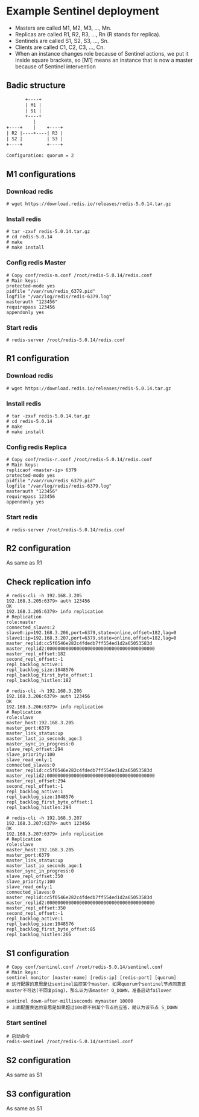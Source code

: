 # Example Sentinel deployment

- Masters are called M1, M2, M3, ..., Mn.
- Replicas are called R1, R2, R3, ..., Rn (R stands for replica).
- Sentinels are called S1, S2, S3, ..., Sn.
- Clients are called C1, C2, C3, ..., Cn.
- When an instance changes role because of Sentinel actions, we put it inside square brackets, so [M1] means an instance that is now a master because of Sentinel intervention

## Badic structure

```txt
       +----+
       | M1 |
       | S1 |
       +----+
          |
+----+    |    +----+
| R2 |----+----| R3 |
| S2 |         | S3 |
+----+         +----+

Configuration: quorum = 2
```

## M1 configurations

### Download redis

```shell
# wget https://download.redis.io/releases/redis-5.0.14.tar.gz

```

### Install redis

```shell
# tar -zxvf redis-5.0.14.tar.gz
# cd redis-5.0.14
# make
# make install
```

### Config redis Master

```shell
# Copy conf/redis-m.conf /root/redis-5.0.14/redis.conf
# Main keys:
protected-mode yes
pidfile "/var/run/redis_6379.pid"
logfile "/var/log/redis/redis-6379.log"
masterauth "123456"
requirepass 123456
appendonly yes 
```

### Start redis 

```shell
# redis-server /root/redis-5.0.14/redis.conf
```

## R1 configuration

### Download redis

```shell
# wget https://download.redis.io/releases/redis-5.0.14.tar.gz

```

### Install redis

```shell
# tar -zxvf redis-5.0.14.tar.gz
# cd redis-5.0.14
# make
# make install
```

### Config redis Replica

```shell
# Copy conf/redis-r.conf /root/redis-5.0.14/redis.conf
# Main keys:
replicaof <master-ip> 6379
protected-mode yes
pidfile "/var/run/redis_6379.pid"
logfile "/var/log/redis/redis-6379.log"
masterauth "123456"
requirepass 123456
appendonly yes 
```

### Start redis  

```shell
# redis-server /root/redis-5.0.14/redis.conf
```

## R2 configuration

As same as R1 

## Check replication info

```shell
# redis-cli -h 192.168.3.205
192.168.3.205:6379> auth 123456
OK
192.168.3.205:6379> info replication
# Replication
role:master
connected_slaves:2
slave0:ip=192.168.3.206,port=6379,state=online,offset=182,lag=0
slave1:ip=192.168.3.207,port=6379,state=online,offset=182,lag=0
master_replid:cc5f0546e282c4fdedb7ff554ed1d2a65053583d
master_replid2:0000000000000000000000000000000000000000
master_repl_offset:182
second_repl_offset:-1
repl_backlog_active:1
repl_backlog_size:1048576
repl_backlog_first_byte_offset:1
repl_backlog_histlen:182

# redis-cli -h 192.168.3.206
192.168.3.206:6379> auth 123456
OK
192.168.3.206:6379> info replication
# Replication
role:slave
master_host:192.168.3.205
master_port:6379
master_link_status:up
master_last_io_seconds_ago:3
master_sync_in_progress:0
slave_repl_offset:294
slave_priority:100
slave_read_only:1
connected_slaves:0
master_replid:cc5f0546e282c4fdedb7ff554ed1d2a65053583d
master_replid2:0000000000000000000000000000000000000000
master_repl_offset:294
second_repl_offset:-1
repl_backlog_active:1
repl_backlog_size:1048576
repl_backlog_first_byte_offset:1
repl_backlog_histlen:294

# redis-cli -h 192.168.3.207
192.168.3.207:6379> auth 123456
OK
192.168.3.207:6379> info replication
# Replication
role:slave
master_host:192.168.3.205
master_port:6379
master_link_status:up
master_last_io_seconds_ago:1
master_sync_in_progress:0
slave_repl_offset:350
slave_priority:100
slave_read_only:1
connected_slaves:0
master_replid:cc5f0546e282c4fdedb7ff554ed1d2a65053583d
master_replid2:0000000000000000000000000000000000000000
master_repl_offset:350
second_repl_offset:-1
repl_backlog_active:1
repl_backlog_size:1048576
repl_backlog_first_byte_offset:85
repl_backlog_histlen:266

```

## S1 configuration

```shell
# Copy conf/sentinel.conf /root/redis-5.0.14/sentinel.conf
# Main keys:
sentinel monitor [master-name] [redis-ip] [redis-port] [quorum]
# 这行配置的意思是让sentinel监控某个master，如果quorum个sentinel节点同意该master不可达(不回复ping)，那么认为该master O_DOWN，准备启动failover

sentinel down-after-milliseconds mymaster 10000
# 上面配置表达的意思是如果超过10s得不到某个节点的应答，就认为该节点 S_DOWN
```

### Start sentinel

```shell
# 启动命令
redis-sentinel /root/redis-5.0.14/sentinel.conf
```

## S2 configuration
As same as S1

## S3 configuration
As same as S1


